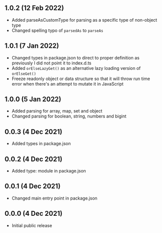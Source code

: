 ## 1.0.2 (12 Feb 2022)

* Added parseAsCustomType for parsing as a specific type of non-object type
* Changed spelling typo of `parsedAs` to `parseAs` 

## 1.0.1 (7 Jan 2022)

* Changed types in package.json to direct to proper definition as previously I did not point it to index.d.ts
* Added `orElseLazyGet()` as an alternative lazy loading version of `orElseGet()`
* Freeze readonly object or data structure so that it will throw run time error when there's an attempt to mutate it in JavaScript

## 1.0.0 (5 Jan 2022)

* Added parsing for array, map, set and object
* Changed parsing for boolean, string, numbers and bigint

## 0.0.3 (4 Dec 2021)

* Added types in package.json 

## 0.0.2 (4 Dec 2021)

* Added type: module in package.json

## 0.0.1 (4 Dec 2021)

* Changed main entry point in package.json  

## 0.0.0 (4 Dec 2021)

* Initial public release

